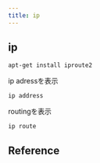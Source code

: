 ```yaml
---
title: ip
---
```


## ip

```
apt-get install iproute2
```

ip adressを表示

```
ip address
```

routingを表示

```
ip route
```

## Reference

